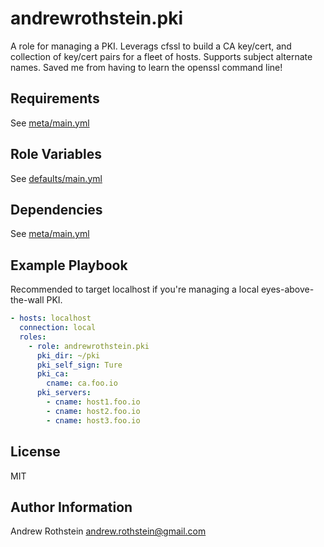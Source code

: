 andrewrothstein.pki
=========

A role for managing a PKI. Leverags cfssl to build a CA key/cert, and collection of key/cert
pairs for a fleet of hosts. Supports subject alternate names. Saved me from having to
learn the openssl command line!

Requirements
------------

See [meta/main.yml](meta/main.yml)

Role Variables
--------------

See [defaults/main.yml](defaults/main.yml)

Dependencies
------------

See [meta/main.yml](meta/main.yml)

Example Playbook
----------------

Recommended to target localhost if you're managing a local eyes-above-the-wall PKI.

```yml
- hosts: localhost
  connection: local
  roles:
    - role: andrewrothstein.pki
	  pki_dir: ~/pki
      pki_self_sign: Ture
	  pki_ca:
	    cname: ca.foo.io
	  pki_servers:
	    - cname: host1.foo.io
		- cname: host2.foo.io
		- cname: host3.foo.io
```

License
-------

MIT

Author Information
------------------

Andrew Rothstein <andrew.rothstein@gmail.com>
